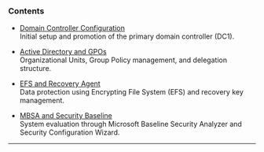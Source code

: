 ###  Contents

- [Domain Controller Configuration](Domain_Controller_Config.md)  
  Initial setup and promotion of the primary domain controller (DC1).

- [Active Directory and GPOs](Active_Directory_and_GPOs.md)  
  Organizational Units, Group Policy management, and delegation structure.

- [EFS and Recovery Agent](EFS_and_Recovery_Agent.md)  
  Data protection using Encrypting File System (EFS) and recovery key management.

- [MBSA and Security Baseline](MBSA_and_Security_Baseline.md)  
  System evaluation through Microsoft Baseline Security Analyzer and Security Configuration Wizard.

---